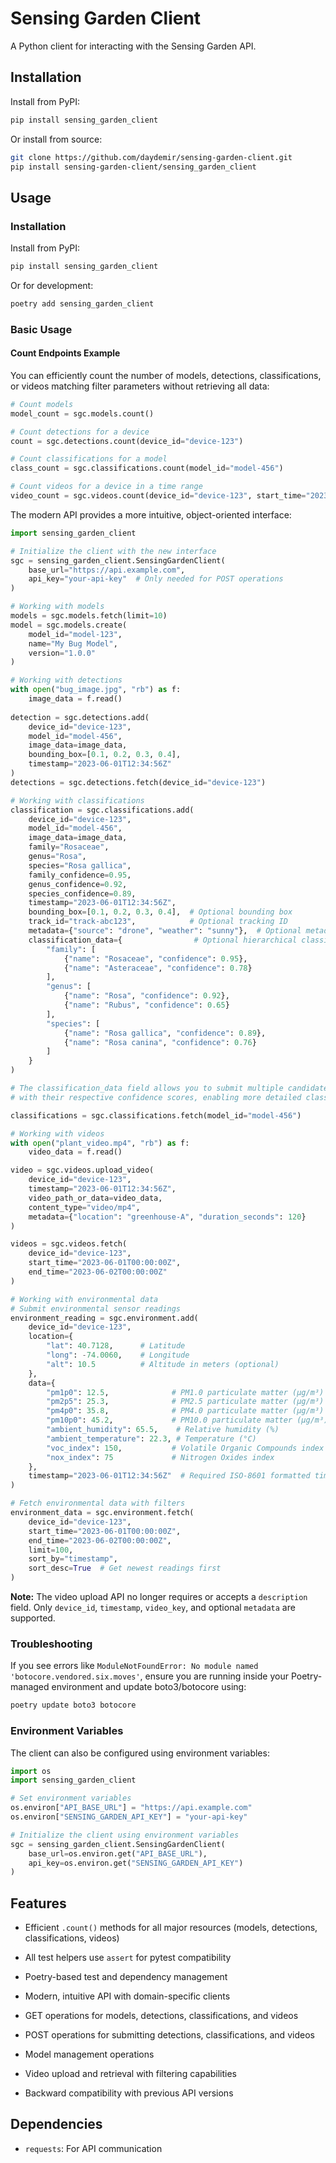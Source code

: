 # Sensing Garden Client

A Python client for interacting with the Sensing Garden API.

## Installation

Install from PyPI:

```bash
pip install sensing_garden_client
```

Or install from source:

```bash
git clone https://github.com/daydemir/sensing-garden-client.git
pip install sensing-garden-client/sensing_garden_client
```

## Usage

### Installation

Install from PyPI:

```bash
pip install sensing_garden_client
```

Or for development:

```bash
poetry add sensing_garden_client
```

### Basic Usage

#### Count Endpoints Example

You can efficiently count the number of models, detections, classifications, or videos matching filter parameters without retrieving all data:

```python
# Count models
model_count = sgc.models.count()

# Count detections for a device
count = sgc.detections.count(device_id="device-123")

# Count classifications for a model
class_count = sgc.classifications.count(model_id="model-456")

# Count videos for a device in a time range
video_count = sgc.videos.count(device_id="device-123", start_time="2023-06-01T00:00:00Z", end_time="2023-06-02T00:00:00Z")
```


The modern API provides a more intuitive, object-oriented interface:

```python
import sensing_garden_client

# Initialize the client with the new interface
sgc = sensing_garden_client.SensingGardenClient(
    base_url="https://api.example.com", 
    api_key="your-api-key"  # Only needed for POST operations
)

# Working with models
models = sgc.models.fetch(limit=10)
model = sgc.models.create(
    model_id="model-123",
    name="My Bug Model",
    version="1.0.0"
)

# Working with detections
with open("bug_image.jpg", "rb") as f:
    image_data = f.read()
    
detection = sgc.detections.add(
    device_id="device-123",
    model_id="model-456",
    image_data=image_data,
    bounding_box=[0.1, 0.2, 0.3, 0.4],
    timestamp="2023-06-01T12:34:56Z"
)
detections = sgc.detections.fetch(device_id="device-123")

# Working with classifications
classification = sgc.classifications.add(
    device_id="device-123",
    model_id="model-456",
    image_data=image_data,
    family="Rosaceae",
    genus="Rosa",
    species="Rosa gallica",
    family_confidence=0.95,
    genus_confidence=0.92,
    species_confidence=0.89,
    timestamp="2023-06-01T12:34:56Z",
    bounding_box=[0.1, 0.2, 0.3, 0.4],  # Optional bounding box
    track_id="track-abc123",            # Optional tracking ID
    metadata={"source": "drone", "weather": "sunny"},  # Optional metadata dict
    classification_data={                # Optional hierarchical classification data
        "family": [
            {"name": "Rosaceae", "confidence": 0.95},
            {"name": "Asteraceae", "confidence": 0.78}
        ],
        "genus": [
            {"name": "Rosa", "confidence": 0.92},
            {"name": "Rubus", "confidence": 0.65}
        ],
        "species": [
            {"name": "Rosa gallica", "confidence": 0.89},
            {"name": "Rosa canina", "confidence": 0.76}
        ]
    }
)

# The classification_data field allows you to submit multiple candidates for each taxonomic level
# with their respective confidence scores, enabling more detailed classification results.

classifications = sgc.classifications.fetch(model_id="model-456")

# Working with videos
with open("plant_video.mp4", "rb") as f:
    video_data = f.read()

video = sgc.videos.upload_video(
    device_id="device-123",
    timestamp="2023-06-01T12:34:56Z",
    video_path_or_data=video_data,
    content_type="video/mp4",
    metadata={"location": "greenhouse-A", "duration_seconds": 120}
)

videos = sgc.videos.fetch(
    device_id="device-123",
    start_time="2023-06-01T00:00:00Z",
    end_time="2023-06-02T00:00:00Z"
)

# Working with environmental data
# Submit environmental sensor readings
environment_reading = sgc.environment.add(
    device_id="device-123",
    location={
        "lat": 40.7128,      # Latitude
        "long": -74.0060,    # Longitude
        "alt": 10.5          # Altitude in meters (optional)
    },
    data={
        "pm1p0": 12.5,              # PM1.0 particulate matter (μg/m³)
        "pm2p5": 25.3,              # PM2.5 particulate matter (μg/m³)
        "pm4p0": 35.8,              # PM4.0 particulate matter (μg/m³)
        "pm10p0": 45.2,             # PM10.0 particulate matter (μg/m³)
        "ambient_humidity": 65.5,    # Relative humidity (%)
        "ambient_temperature": 22.3, # Temperature (°C)
        "voc_index": 150,           # Volatile Organic Compounds index
        "nox_index": 75             # Nitrogen Oxides index
    },
    timestamp="2023-06-01T12:34:56Z"  # Required ISO-8601 formatted timestamp
)

# Fetch environmental data with filters
environment_data = sgc.environment.fetch(
    device_id="device-123",
    start_time="2023-06-01T00:00:00Z",
    end_time="2023-06-02T00:00:00Z",
    limit=100,
    sort_by="timestamp",
    sort_desc=True  # Get newest readings first
)
```

**Note:** The video upload API no longer requires or accepts a `description` field. Only `device_id`, `timestamp`, `video_key`, and optional `metadata` are supported.

### Troubleshooting
If you see errors like `ModuleNotFoundError: No module named 'botocore.vendored.six.moves'`, ensure you are running inside your Poetry-managed environment and update boto3/botocore using:

```sh
poetry update boto3 botocore
```

### Environment Variables

The client can also be configured using environment variables:

```python
import os
import sensing_garden_client

# Set environment variables
os.environ["API_BASE_URL"] = "https://api.example.com"
os.environ["SENSING_GARDEN_API_KEY"] = "your-api-key"

# Initialize the client using environment variables
sgc = sensing_garden_client.SensingGardenClient(
    base_url=os.environ.get("API_BASE_URL"),
    api_key=os.environ.get("SENSING_GARDEN_API_KEY")
)
```

## Features

- Efficient `.count()` methods for all major resources (models, detections, classifications, videos)
- All test helpers use `assert` for pytest compatibility
- Poetry-based test and dependency management


- Modern, intuitive API with domain-specific clients
- GET operations for models, detections, classifications, and videos
- POST operations for submitting detections, classifications, and videos
- Model management operations
- Video upload and retrieval with filtering capabilities
- Backward compatibility with previous API versions

## Dependencies

- `requests`: For API communication
